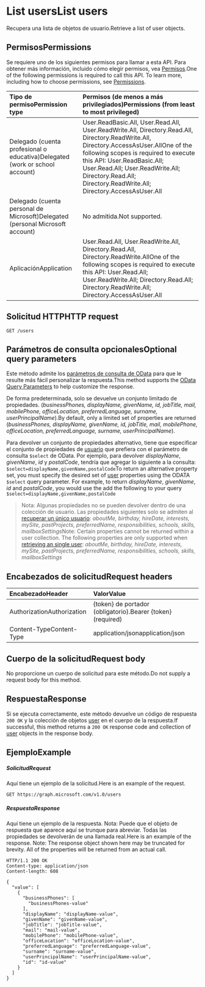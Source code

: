 # <a name="list-users"></a><span data-ttu-id="4fee1-101">List users</span><span class="sxs-lookup"><span data-stu-id="4fee1-101">List users</span></span>

<span data-ttu-id="4fee1-102">Recupera una lista de objetos de usuario.</span><span class="sxs-lookup"><span data-stu-id="4fee1-102">Retrieve a list of user objects.</span></span>

## <a name="permissions"></a><span data-ttu-id="4fee1-103">Permisos</span><span class="sxs-lookup"><span data-stu-id="4fee1-103">Permissions</span></span>

<span data-ttu-id="4fee1-p101">Se requiere uno de los siguientes permisos para llamar a esta API. Para obtener más información, incluido cómo elegir permisos, vea [Permisos](../../../concepts/permissions_reference.md).</span><span class="sxs-lookup"><span data-stu-id="4fee1-p101">One of the following permissions is required to call this API. To learn more, including how to choose permissions, see [Permissions](../../../concepts/permissions_reference.md).</span></span>

|<span data-ttu-id="4fee1-106">Tipo de permiso</span><span class="sxs-lookup"><span data-stu-id="4fee1-106">Permission type</span></span>      | <span data-ttu-id="4fee1-107">Permisos (de menos a más privilegiados)</span><span class="sxs-lookup"><span data-stu-id="4fee1-107">Permissions (from least to most privileged)</span></span>              | 
|:--------------------|:---------------------------------------------------------| 
|<span data-ttu-id="4fee1-108">Delegado (cuenta profesional o educativa)</span><span class="sxs-lookup"><span data-stu-id="4fee1-108">Delegated (work or school account)</span></span> | <span data-ttu-id="4fee1-109">User.ReadBasic.All, User.Read.All, User.ReadWrite.All, Directory.Read.All, Directory.ReadWrite.All, Directory.AccessAsUser.All</span><span class="sxs-lookup"><span data-stu-id="4fee1-109">One of the following scopes is required to execute this API: User.ReadBasic.All; User.Read.All; User.ReadWrite.All; Directory.Read.All; Directory.ReadWrite.All; Directory.AccessAsUser.All</span></span>    | 
|<span data-ttu-id="4fee1-110">Delegado (cuenta personal de Microsoft)</span><span class="sxs-lookup"><span data-stu-id="4fee1-110">Delegated (personal Microsoft account)</span></span> | <span data-ttu-id="4fee1-111">No admitida.</span><span class="sxs-lookup"><span data-stu-id="4fee1-111">Not supported.</span></span>    | 
|<span data-ttu-id="4fee1-112">Aplicación</span><span class="sxs-lookup"><span data-stu-id="4fee1-112">Application</span></span> | <span data-ttu-id="4fee1-113">User.Read.All, User.ReadWrite.All, Directory.Read.All, Directory.ReadWrite.All</span><span class="sxs-lookup"><span data-stu-id="4fee1-113">One of the following scopes is required to execute this API: User.Read.All; User.ReadWrite.All; Directory.Read.All; Directory.ReadWrite.All; Directory.AccessAsUser.All</span></span> | 

## <a name="http-request"></a><span data-ttu-id="4fee1-114">Solicitud HTTP</span><span class="sxs-lookup"><span data-stu-id="4fee1-114">HTTP request</span></span>
<!-- { "blockType": "ignored" } -->
```http
GET /users
```

## <a name="optional-query-parameters"></a><span data-ttu-id="4fee1-115">Parámetros de consulta opcionales</span><span class="sxs-lookup"><span data-stu-id="4fee1-115">Optional query parameters</span></span>

<span data-ttu-id="4fee1-116">Este método admite los [parámetros de consulta de OData](http://developer.microsoft.com/en-us/graph/docs/overview/query_parameters) para que le resulte más fácil personalizar la respuesta.</span><span class="sxs-lookup"><span data-stu-id="4fee1-116">This method supports the [OData Query Parameters](http://developer.microsoft.com/en-us/graph/docs/overview/query_parameters) to help customize the response.</span></span>

<span data-ttu-id="4fee1-117">De forma predeterminada, solo se devuelve un conjunto limitado de propiedades. (_businessPhones, displayName, givenName, id, jobTitle, mail, mobilePhone, officeLocation, preferredLanguage, surname, userPrincipalName_).</span><span class="sxs-lookup"><span data-stu-id="4fee1-117">By default, only a limited set of properties are returned (_businessPhones, displayName, givenName, id, jobTitle, mail, mobilePhone, officeLocation, preferredLanguage, surname, userPrincipalName_).</span></span> 

<span data-ttu-id="4fee1-p102">Para devolver un conjunto de propiedades alternativo, tiene que especificar el conjunto de propiedades de [usuario](../resources/user.md) que prefiera con el parámetro de consulta `$select` de OData. Por ejemplo, para devolver _displayName_, _givenName_, _id_ y _postalCode_, tendría que agregar lo siguiente a la consulta: `$select=displayName,givenName,postalCode`</span><span class="sxs-lookup"><span data-stu-id="4fee1-p102">To return an alternative property set, you must specify the desired set of [user](../resources/user.md) properties using the ODATA `$select` query parameter. For example, to return _displayName_, _givenName_, _id_ and _postalCode_, you would use the add the following to your query `$select=displayName,givenName,postalCode`</span></span>

> <span data-ttu-id="4fee1-p103">Nota: Algunas propiedades no se pueden devolver dentro de una colección de usuario. Las propiedades siguientes solo se admiten al [recuperar un único usuario](./user_get.md): _aboutMe, birthday, hireDate, interests, mySite, pastProjects, preferredName, responsibilities, schools, skills, mailboxSettings_</span><span class="sxs-lookup"><span data-stu-id="4fee1-p103">Note: Certain properties cannot be returned within a user collection. The following properties are only supported when [retrieving an single user](./user_get.md): _aboutMe, birthday, hireDate, interests, mySite, pastProjects, preferredName, responsibilities, schools, skills, mailboxSettings_</span></span>

## <a name="request-headers"></a><span data-ttu-id="4fee1-122">Encabezados de solicitud</span><span class="sxs-lookup"><span data-stu-id="4fee1-122">Request headers</span></span>

| <span data-ttu-id="4fee1-123">Encabezado</span><span class="sxs-lookup"><span data-stu-id="4fee1-123">Header</span></span>        | <span data-ttu-id="4fee1-124">Valor</span><span class="sxs-lookup"><span data-stu-id="4fee1-124">Value</span></span>                      |
|:--------------|:---------------------------|
| <span data-ttu-id="4fee1-125">Authorization</span><span class="sxs-lookup"><span data-stu-id="4fee1-125">Authorization</span></span> | <span data-ttu-id="4fee1-126">{token} de portador (obligatorio).</span><span class="sxs-lookup"><span data-stu-id="4fee1-126">Bearer {token} (required)</span></span>  |
| <span data-ttu-id="4fee1-127">Content-Type</span><span class="sxs-lookup"><span data-stu-id="4fee1-127">Content-Type</span></span>  | <span data-ttu-id="4fee1-128">application/json</span><span class="sxs-lookup"><span data-stu-id="4fee1-128">application/json</span></span>           | 

## <a name="request-body"></a><span data-ttu-id="4fee1-129">Cuerpo de la solicitud</span><span class="sxs-lookup"><span data-stu-id="4fee1-129">Request body</span></span>

<span data-ttu-id="4fee1-130">No proporcione un cuerpo de solicitud para este método.</span><span class="sxs-lookup"><span data-stu-id="4fee1-130">Do not supply a request body for this method.</span></span>

## <a name="response"></a><span data-ttu-id="4fee1-131">Respuesta</span><span class="sxs-lookup"><span data-stu-id="4fee1-131">Response</span></span>

<span data-ttu-id="4fee1-132">Si se ejecuta correctamente, este método devuelve un código de respuesta `200 OK` y la colección de objetos [user](../resources/user.md) en el cuerpo de la respuesta.</span><span class="sxs-lookup"><span data-stu-id="4fee1-132">If successful, this method returns a `200 OK` response code and collection of [user](../resources/user.md) objects in the response body.</span></span>

## <a name="example"></a><span data-ttu-id="4fee1-133">Ejemplo</span><span class="sxs-lookup"><span data-stu-id="4fee1-133">Example</span></span>

##### <a name="request"></a><span data-ttu-id="4fee1-134">Solicitud</span><span class="sxs-lookup"><span data-stu-id="4fee1-134">Request</span></span>

<span data-ttu-id="4fee1-135">Aquí tiene un ejemplo de la solicitud.</span><span class="sxs-lookup"><span data-stu-id="4fee1-135">Here is an example of the request.</span></span>
<!-- {
  "blockType": "request",
  "name": "get_users"
}-->
```http
GET https://graph.microsoft.com/v1.0/users
```

##### <a name="response"></a><span data-ttu-id="4fee1-136">Respuesta</span><span class="sxs-lookup"><span data-stu-id="4fee1-136">Response</span></span>

<span data-ttu-id="4fee1-p104">Aquí tiene un ejemplo de la respuesta. Nota: Puede que el objeto de respuesta que aparece aquí se trunque para abreviar. Todas las propiedades se devolverán de una llamada real.</span><span class="sxs-lookup"><span data-stu-id="4fee1-p104">Here is an example of the response. Note: The response object shown here may be truncated for brevity. All of the properties will be returned from an actual call.</span></span>
<!-- {
  "blockType": "response",
  "truncated": true,
  "@odata.type": "microsoft.graph.user",
  "isCollection": true
} -->
```http
HTTP/1.1 200 OK
Content-type: application/json
Content-length: 608

{
  "value": [
    {
      "businessPhones": [
        "businessPhones-value"
      ],
      "displayName": "displayName-value",
      "givenName": "givenName-value",
      "jobTitle": "jobTitle-value",
      "mail": "mail-value",
      "mobilePhone": "mobilePhone-value",
      "officeLocation": "officeLocation-value",
      "preferredLanguage": "preferredLanguage-value",
      "surname": "surname-value",
      "userPrincipalName": "userPrincipalName-value",
      "id": "id-value"
    }
  ]
}
```

<!-- uuid: 8fcb5dbc-d5aa-4681-8e31-b001d5168d79
2015-10-25 14:57:30 UTC -->
<!-- {
  "type": "#page.annotation",
  "description": "List users",
  "keywords": "",
  "section": "documentation",
  "tocPath": ""
}-->
